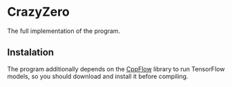 # CrazyZero

The full implementation of the program.

## Instalation

The program additionally depends on the [CppFlow](https://github.com/serizba/cppflow) library to run TensorFlow models, so you should download and install it before compiling.
